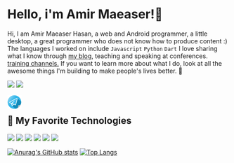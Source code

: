 # Hello, i'm Amir Maeaser!👋


Hi, I am Amir Maeaser Hasan, a web and Android programmer, a little desktop, a great programmer who does not know how to produce content :)
The languages ​​I worked on include `Javascript` `Python` ‍`Dart‍`
I love sharing what I know through [my blog](https://darkshell.com), teaching and speaking at conferences. [training channels.](https://rubika.ir/happyprogrammers) If you want to learn more about what I do, look at all the awesome things I'm building to make people's lives better. 💖

![](https://img.shields.io/github/followers/TeamDarkShell?style=social)
![](https://img.shields.io/badge/Amir-Maeaser-%2300fcd4)

<a href="https://t.me/Bprogrammer">
	<img align="left" alt="Bahman Ahmadi | Telegram" width="32px" src="https://github.com/sina-devel/sina-devel/blob/main/img/telegram.png" />
</a>
<br>

## 🔧 My Favorite Technologies
![](https://img.shields.io/badge/OS-Linux-informational?style=flat&logo=linux&logoColor=white&color=informational)
![](https://img.shields.io/badge/Editor-VsCode-informational?style=flat&logo=visual-studio-code&logoColor=white&color=informational)
![](https://img.shields.io/badge/Code-Python-informational?style=flat&logo=python&logoColor=white&color=informational)
![](https://img.shields.io/badge/Tools-Selenium-informational?style=flat&logo=selenium&logoColor=white&color=informational)
![](https://img.shields.io/badge/Framework-Angular-informational?style=flat&logo=angular&logoColor=red&color=red)
![](https://img.shields.io/badge/Framework-Vue-informational?style=flat&logo=vuejs&logoColor=green&color=green)


[![Anurag's GitHub stats](https://github-readme-stats.vercel.app/api?username=TeamDarkShell&count_private=true&show_icons=true)](https://github.com/TeamDarkShell/github-readme-stats)
[![Top Langs](https://github-readme-stats.vercel.app/api/top-langs/?username=TeamDarkShell&layout=compact)](https://github.com/anuraghazra/github-readme-stats)




